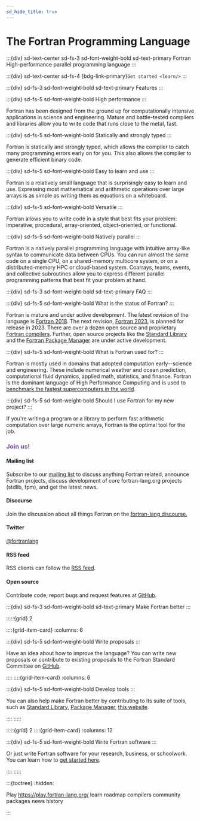 ```yaml
---
sd_hide_title: true
---
```


# The Fortran Programming Language

:::{div} sd-text-center sd-fs-3 sd-font-weight-bold sd-text-primary
Fortran <br> High-performance parallel programming language
:::

:::{div} sd-text-center sd-fs-4
{bdg-link-primary}`Get started <learn/>`
:::

:::{div} sd-fs-3 sd-font-weight-bold sd-text-primary
Features
:::

:::{div} sd-fs-5 sd-font-weight-bold
High performance
:::

Fortran has been designed from the ground up for computationally intensive applications in science and engineering. Mature and battle-tested compilers and libraries allow you to write code that runs close to the metal, fast.

:::{div} sd-fs-5 sd-font-weight-bold
Statically and strongly typed
:::

Fortran is statically and strongly typed, which allows the compiler to catch many programming errors early on for you. This also allows the compiler to generate efficient binary code.

:::{div} sd-fs-5 sd-font-weight-bold
Easy to learn and use
:::

Fortran is a relatively small language that is surprisingly easy to learn and use. Expressing most mathematical and arithmetic operations over large arrays is as simple as writing them as equations on a whiteboard.

:::{div} sd-fs-5 sd-font-weight-bold
Versatile
:::

Fortran allows you to write code in a style that best fits your problem: imperative, procedural, array-oriented, object-oriented, or functional.

:::{div} sd-fs-5 sd-font-weight-bold
Natively parallel
:::

Fortran is a natively parallel programming language with intuitive array-like syntax to communicate data between CPUs. You can run almost the same code on a single CPU, on a shared-memory multicore system, or on a distributed-memory HPC or cloud-based system. Coarrays, teams, events, and collective subroutines allow you to express different parallel programming patterns that best fit your problem at hand.

:::{div} sd-fs-3 sd-font-weight-bold sd-text-primary
FAQ
:::

:::{div} sd-fs-5 sd-font-weight-bold
What is the status of Fortran?
:::

Fortran is mature and under active development.
The latest revision of the language is
[Fortran 2018](https://isotc.iso.org/livelink/livelink?func=ll&objId=19441669&objAction=Open).
The next revision,
[Fortran 2023](https://wg5-fortran.org/N2151-N2200/N2194.pdf), is planned for
release in 2023.
There are over a dozen open source and proprietary
[Fortran compilers](compilers).
Further, open source projects like the
[Standard Library](https://github.com/fortran-lang/stdlib)
and the [Fortran Package Manager](https://fpm.fortran-lang.org) are
under active development.

:::{div} sd-fs-5 sd-font-weight-bold
What is Fortran used for?
:::

Fortran is mostly used in domains that adopted computation early--science and engineering. These include numerical weather and ocean prediction, computational fluid dynamics, applied math, statistics, and finance. Fortran is the dominant language of High Performance Computing and is used to [benchmark the fastest supercomputers in the world](https://top500.org/).

:::{div} sd-fs-5 sd-font-weight-bold
Should I use Fortran for my new project?
:::

If you're writing a program or a library to perform fast arithmetic computation over large numeric arrays, Fortran is the optimal tool for the job.

<div class="index_joinus_mobile">
<h3><p style="color:#734f96;">Join us!</p> </h3>
<h4> <i class="fas fa-envelope-open-text"></i> Mailing list</h4>
<p>Subscribe to our <a href="https://groups.io/g/fortran-lang" target="_blank">mailing list</a>
to discuss anything Fortran related, announce Fortran projects, discuss development
of core fortran-lang.org projects (stdlib, fpm), and get
the latest news.
</p>
<h4><i class="fab fa-discourse"></i> Discourse</h4>
<p>
Join the discussion about all things Fortran on the
<a href="https://fortran-lang.discourse.group" target="_blank">fortran-lang discourse.</a>
</p>
<h4><i class="fab fa-twitter"></i> Twitter</h4>
<a href="https://twitter.com/fortranlang" class="twitter-follow-button" data-show-count="true"
data-size="large">@fortranlang</a>
<script async src="https://platform.twitter.com/widgets.js" charset="utf-8"></script>
<h4><i class="fas fa-rss"></i> RSS feed</h4>
<p>RSS clients can follow the <a href="news/atom.xml" target="_blank">RSS feed</a>.</p>
<h4><i class="fab fa-github"></i> Open source</h4>
<p>
Contribute code, report bugs and request features at
<a href="https://github.com/fortran-lang" target="_blank">GitHub</a>.
</p>
</div>

:::{div} sd-fs-3 sd-font-weight-bold sd-text-primary
Make Fortran better
:::

:::::{grid} 2

::::{grid-item-card}
:columns: 6

:::{div} sd-fs-5 sd-font-weight-bold
Write proposals
:::

Have an idea about how to improve the language? You can write new proposals or contribute to existing proposals to the Fortran Standard Committee on
[GitHub](https://github.com/j3-fortran/fortran_proposals).

::::
::::{grid-item-card}
:columns: 6

:::{div} sd-fs-5 sd-font-weight-bold
Develop tools
:::

You can also help make Fortran better by contributing to its suite of tools, such as [Standard Library](https://github.com/fortran-lang/stdlib), [Package Manager](https://github.com/fortran-lang/fpm), [this website](https://github.com/fortran-lang/webpage).

::::
:::::

:::::{grid} 2
::::{grid-item-card}
:columns: 12

:::{div} sd-fs-5 sd-font-weight-bold
Write Fortran software
:::

Or just write Fortran software for your research, business, or schoolwork. You can learn how to [get started here](learn).

::::
:::::

:::{toctree}
:hidden:

Play <https://play.fortran-lang.org/>
learn
roadmap
compilers
community
packages
news
history

:::
